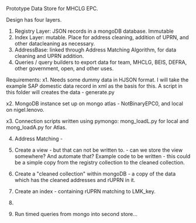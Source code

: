 Prototype Data Store for MHCLG EPC.  

Design has four layers. 
1.  Registry Layer: JSON records in a mongoDB database.  Immutable 
2.  Index Layer: mutable.  Place for address cleaning, addition of UPRN, and other datacleaning as necessary.  
3.  AddressBase: linked through Address Matching Algorithm, for data cleaning and UPRN addition. 
4.  Queries / query builders to export data for team, MHCLG, BEIS, DEFRA, other government, open, and other uses.  

Requirements: 
x1.  Needs some dummy data in HJSON format.  I will take the example SAP domestic data record in xml as the basis for this.  A script in this folder will creates the data - generate.py

x2.  MongoDB instance set up on mongo atlas - NotBinaryEPC0, and local on nigel.lenovo.  

x3.  Connection scripts written using pymongo: mong_loadL.py for local and mong_loadA.py for Atlas.  

4.  Address Matching - 
4.  Create a view - but that can not be written to. - can we store the view somewhere? And automate that?  Example code to be written - this could be a simple copy from the registry collection to the cleaned collection.  

5.  Create a "cleaned collection" within mongoDB - a copy of the data which has the cleaned addresses and rUPRN in it. 

6.  Create an index - containing rUPRN matching to LMK_key.   

7.  
6.  Run timed queries from mongo into second store... 

